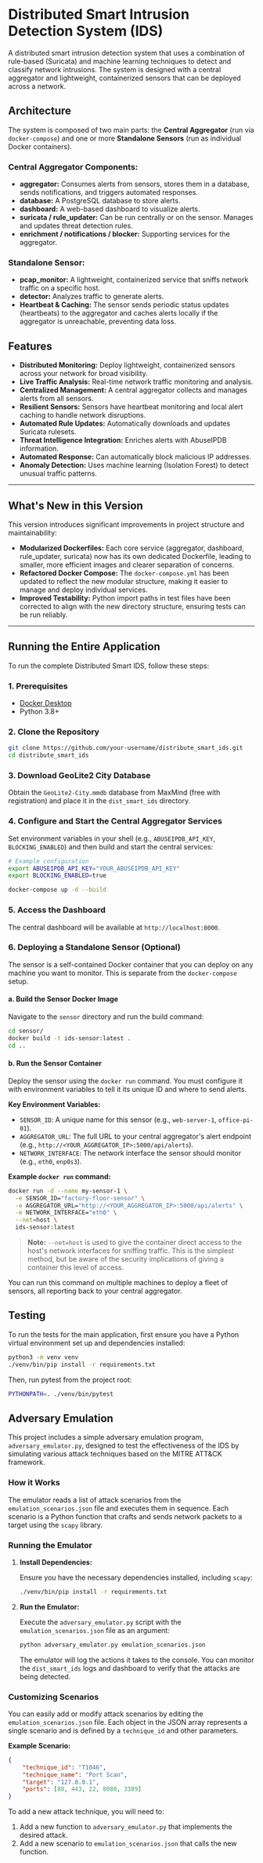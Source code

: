 # Distributed Smart Intrusion Detection System (IDS)

A distributed smart intrusion detection system that uses a combination of rule-based (Suricata) and machine learning techniques to detect and classify network intrusions. The system is designed with a central aggregator and lightweight, containerized sensors that can be deployed across a network.

## Architecture

The system is composed of two main parts: the **Central Aggregator** (run via `docker-compose`) and one or more **Standalone Sensors** (run as individual Docker containers).

### Central Aggregator Components:

-   **aggregator:** Consumes alerts from sensors, stores them in a database, sends notifications, and triggers automated responses.
-   **database:** A PostgreSQL database to store alerts.
-   **dashboard:** A web-based dashboard to visualize alerts.
-   **suricata / rule_updater:** Can be run centrally or on the sensor. Manages and updates threat detection rules.
-   **enrichment / notifications / blocker:** Supporting services for the aggregator.

### Standalone Sensor:

-   **pcap_monitor:** A lightweight, containerized service that sniffs network traffic on a specific host.
-   **detector:** Analyzes traffic to generate alerts.
-   **Heartbeat & Caching:** The sensor sends periodic status updates (heartbeats) to the aggregator and caches alerts locally if the aggregator is unreachable, preventing data loss.

## Features

-   **Distributed Monitoring:** Deploy lightweight, containerized sensors across your network for broad visibility.
-   **Live Traffic Analysis:** Real-time network traffic monitoring and analysis.
-   **Centralized Management:** A central aggregator collects and manages alerts from all sensors.
-   **Resilient Sensors:** Sensors have heartbeat monitoring and local alert caching to handle network disruptions.
-   **Automated Rule Updates:** Automatically downloads and updates Suricata rulesets.
-   **Threat Intelligence Integration:** Enriches alerts with AbuseIPDB information.
-   **Automated Response:** Can automatically block malicious IP addresses.
-   **Anomaly Detection:** Uses machine learning (Isolation Forest) to detect unusual traffic patterns.

---

## What's New in this Version

This version introduces significant improvements in project structure and maintainability:

-   **Modularized Dockerfiles:** Each core service (aggregator, dashboard, rule_updater, suricata) now has its own dedicated Dockerfile, leading to smaller, more efficient images and clearer separation of concerns.
-   **Refactored Docker Compose:** The `docker-compose.yml` has been updated to reflect the new modular structure, making it easier to manage and deploy individual services.
-   **Improved Testability:** Python import paths in test files have been corrected to align with the new directory structure, ensuring tests can be run reliably.

---

## Running the Entire Application

To run the complete Distributed Smart IDS, follow these steps:

### 1. Prerequisites
-   [Docker Desktop](https://www.docker.com/products/docker-desktop)
-   Python 3.8+

### 2. Clone the Repository
```bash
git clone https://github.com/your-username/distribute_smart_ids.git
cd distribute_smart_ids
```

### 3. Download GeoLite2 City Database
Obtain the `GeoLite2-City.mmdb` database from MaxMind (free with registration) and place it in the `dist_smart_ids` directory.

### 4. Configure and Start the Central Aggregator Services

Set environment variables in your shell (e.g., `ABUSEIPDB_API_KEY`, `BLOCKING_ENABLED`) and then build and start the central services:

```bash
# Example configuration
export ABUSEIPDB_API_KEY="YOUR_ABUSEIPDB_API_KEY"
export BLOCKING_ENABLED=true

docker-compose up -d --build
```

### 5. Access the Dashboard
The central dashboard will be available at `http://localhost:8000`.

### 6. Deploying a Standalone Sensor (Optional)

The sensor is a self-contained Docker container that you can deploy on any machine you want to monitor. This is separate from the `docker-compose` setup.

#### a. Build the Sensor Docker Image
Navigate to the `sensor` directory and run the build command:
```bash
cd sensor/
docker build -t ids-sensor:latest .
cd ..
```

#### b. Run the Sensor Container
Deploy the sensor using the `docker run` command. You must configure it with environment variables to tell it its unique ID and where to send alerts.

**Key Environment Variables:**
-   `SENSOR_ID`: A unique name for this sensor (e.g., `web-server-1`, `office-pi-01`).
-   `AGGREGATOR_URL`: The full URL to your central aggregator's alert endpoint (e.g., `http://<YOUR_AGGREGATOR_IP>:5000/api/alerts`).
-   `NETWORK_INTERFACE`: The network interface the sensor should monitor (e.g., `eth0`, `enp0s3`).

**Example `docker run` command:**
```bash
docker run -d --name my-sensor-1 \
  -e SENSOR_ID="factory-floor-sensor" \
  -e AGGREGATOR_URL="http://<YOUR_AGGREGATOR_IP>:5000/api/alerts" \
  -e NETWORK_INTERFACE="eth0" \
  --net=host \
  ids-sensor:latest
```
> **Note:** `--net=host` is used to give the container direct access to the host's network interfaces for sniffing traffic. This is the simplest method, but be aware of the security implications of giving a container this level of access.

You can run this command on multiple machines to deploy a fleet of sensors, all reporting back to your central aggregator.

## Testing

To run the tests for the main application, first ensure you have a Python virtual environment set up and dependencies installed:

```bash
python3 -m venv venv
./venv/bin/pip install -r requirements.txt
```

Then, run pytest from the project root:

```bash
PYTHONPATH=. ./venv/bin/pytest
```

## Adversary Emulation

This project includes a simple adversary emulation program, `adversary_emulator.py`, designed to test the effectiveness of the IDS by simulating various attack techniques based on the MITRE ATT&CK framework.

### How it Works

The emulator reads a list of attack scenarios from the `emulation_scenarios.json` file and executes them in sequence. Each scenario is a Python function that crafts and sends network packets to a target using the `scapy` library.

### Running the Emulator

1.  **Install Dependencies:**

    Ensure you have the necessary dependencies installed, including `scapy`:

    ```bash
    ./venv/bin/pip install -r requirements.txt
    ```

2.  **Run the Emulator:**

    Execute the `adversary_emulator.py` script with the `emulation_scenarios.json` file as an argument:

    ```bash
    python adversary_emulator.py emulation_scenarios.json
    ```

    The emulator will log the actions it takes to the console. You can monitor the `dist_smart_ids` logs and dashboard to verify that the attacks are being detected.

### Customizing Scenarios

You can easily add or modify attack scenarios by editing the `emulation_scenarios.json` file. Each object in the JSON array represents a single scenario and is defined by a `technique_id` and other parameters.

**Example Scenario:**

```json
{
    "technique_id": "T1046",
    "technique_name": "Port Scan",
    "target": "127.0.0.1",
    "ports": [80, 443, 22, 8080, 3389]
}
```

To add a new attack technique, you will need to:

1.  Add a new function to `adversary_emulator.py` that implements the desired attack.
2.  Add a new scenario to `emulation_scenarios.json` that calls the new function.
